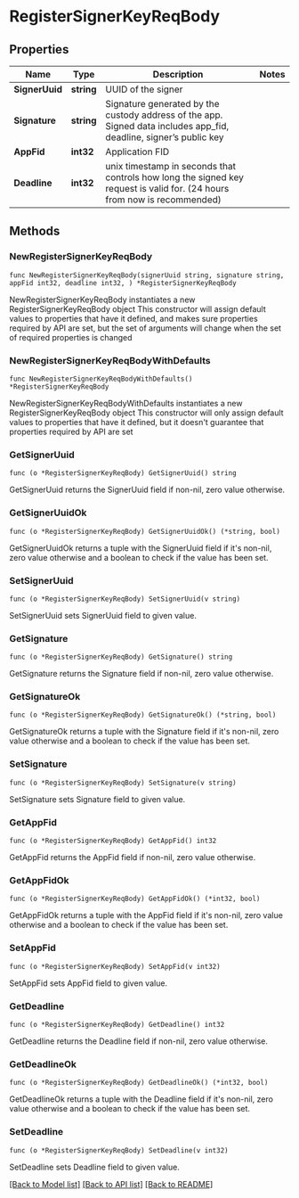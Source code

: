 # RegisterSignerKeyReqBody

## Properties

Name | Type | Description | Notes
------------ | ------------- | ------------- | -------------
**SignerUuid** | **string** | UUID of the signer | 
**Signature** | **string** | Signature generated by the custody address of the app. Signed data includes app_fid, deadline, signer’s public key | 
**AppFid** | **int32** | Application FID | 
**Deadline** | **int32** | unix timestamp in seconds that controls how long the signed key request is valid for. (24 hours from now is recommended) | 

## Methods

### NewRegisterSignerKeyReqBody

`func NewRegisterSignerKeyReqBody(signerUuid string, signature string, appFid int32, deadline int32, ) *RegisterSignerKeyReqBody`

NewRegisterSignerKeyReqBody instantiates a new RegisterSignerKeyReqBody object
This constructor will assign default values to properties that have it defined,
and makes sure properties required by API are set, but the set of arguments
will change when the set of required properties is changed

### NewRegisterSignerKeyReqBodyWithDefaults

`func NewRegisterSignerKeyReqBodyWithDefaults() *RegisterSignerKeyReqBody`

NewRegisterSignerKeyReqBodyWithDefaults instantiates a new RegisterSignerKeyReqBody object
This constructor will only assign default values to properties that have it defined,
but it doesn't guarantee that properties required by API are set

### GetSignerUuid

`func (o *RegisterSignerKeyReqBody) GetSignerUuid() string`

GetSignerUuid returns the SignerUuid field if non-nil, zero value otherwise.

### GetSignerUuidOk

`func (o *RegisterSignerKeyReqBody) GetSignerUuidOk() (*string, bool)`

GetSignerUuidOk returns a tuple with the SignerUuid field if it's non-nil, zero value otherwise
and a boolean to check if the value has been set.

### SetSignerUuid

`func (o *RegisterSignerKeyReqBody) SetSignerUuid(v string)`

SetSignerUuid sets SignerUuid field to given value.


### GetSignature

`func (o *RegisterSignerKeyReqBody) GetSignature() string`

GetSignature returns the Signature field if non-nil, zero value otherwise.

### GetSignatureOk

`func (o *RegisterSignerKeyReqBody) GetSignatureOk() (*string, bool)`

GetSignatureOk returns a tuple with the Signature field if it's non-nil, zero value otherwise
and a boolean to check if the value has been set.

### SetSignature

`func (o *RegisterSignerKeyReqBody) SetSignature(v string)`

SetSignature sets Signature field to given value.


### GetAppFid

`func (o *RegisterSignerKeyReqBody) GetAppFid() int32`

GetAppFid returns the AppFid field if non-nil, zero value otherwise.

### GetAppFidOk

`func (o *RegisterSignerKeyReqBody) GetAppFidOk() (*int32, bool)`

GetAppFidOk returns a tuple with the AppFid field if it's non-nil, zero value otherwise
and a boolean to check if the value has been set.

### SetAppFid

`func (o *RegisterSignerKeyReqBody) SetAppFid(v int32)`

SetAppFid sets AppFid field to given value.


### GetDeadline

`func (o *RegisterSignerKeyReqBody) GetDeadline() int32`

GetDeadline returns the Deadline field if non-nil, zero value otherwise.

### GetDeadlineOk

`func (o *RegisterSignerKeyReqBody) GetDeadlineOk() (*int32, bool)`

GetDeadlineOk returns a tuple with the Deadline field if it's non-nil, zero value otherwise
and a boolean to check if the value has been set.

### SetDeadline

`func (o *RegisterSignerKeyReqBody) SetDeadline(v int32)`

SetDeadline sets Deadline field to given value.



[[Back to Model list]](../README.md#documentation-for-models) [[Back to API list]](../README.md#documentation-for-api-endpoints) [[Back to README]](../README.md)


